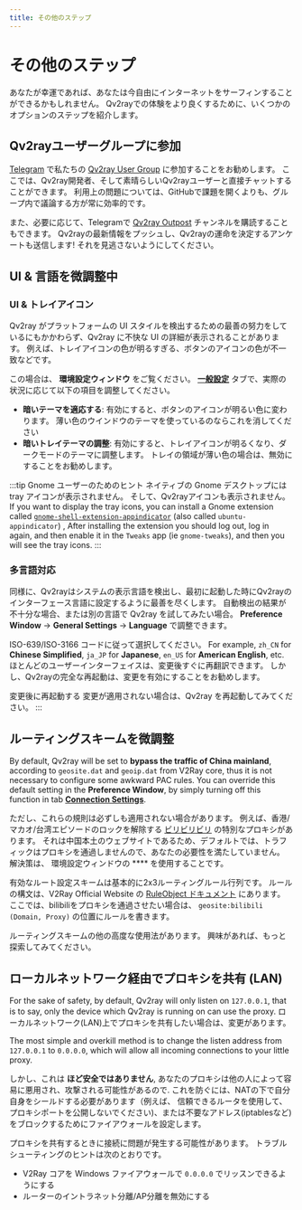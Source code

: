 ```yaml
---
title: その他のステップ
---
```


# その他のステップ

あなたが幸運であれば、あなたは今自由にインターネットをサーフィンすることができるかもしれません。 Qv2rayでの体験をより良くするために、いくつかのオプションのステップを紹介します。

## Qv2rayユーザーグループに参加

[Telegram](https://t.me/qv2ray) で私たちの [Qv2ray User Group](https://telegram.org/) に参加することをお勧めします。 ここでは、Qv2ray開発者、そして素晴らしいQv2rayユーザーと直接チャットすることができます。 利用上の問題については、GitHubで課題を開くよりも、グループ内で議論する方が常に効率的です。

また、必要に応じて、Telegramで [Qv2ray Outpost](https://t.me/qv2ray_outpost) チャンネルを購読することもできます。 Qv2rayの最新情報をプッシュし、Qv2rayの運命を決定するアンケートも送信します! それを見逃さないようにしてください。

## UI & 言語を微調整中

### UI & トレイアイコン

Qv2ray がプラットフォームの UI スタイルを検出するための最善の努力をしているにもかかわらず、Qv2ray に不快な UI の詳細が表示されることがあります。 例えば、トレイアイコンの色が明るすぎる、ボタンのアイコンの色が不一致などです。

この場合は、 **環境設定ウィンドウ** をご覧ください。 **[一般設定](qv2ray://open/preference/general)** タブで、実際の状況に応じて以下の項目を調整してください。

- **暗いテーマを適応する**: 有効にすると、ボタンのアイコンが明るい色に変わります。 薄い色のウインドウのテーマを使っているのならこれを消してください
- **暗いトレイテーマの調整**: 有効にすると、トレイアイコンが明るくなり、ダークモードのテーマに調整します。 トレイの領域が薄い色の場合は、無効にすることをお勧めします。

:::tip Gnome ユーザーのためのヒント ネイティブの Gnome デスクトップには tray アイコンが表示されません。 そして、Qv2rayアイコンも表示されません。 If you want to display the tray icons, you can install a Gnome extension called [`gnome-shell-extension-appindicator`](https://github.com/ubuntu/gnome-shell-extension-appindicator) (also called `ubuntu-appindicator`) , After installing the extension you should log out, log in again, and then enable it in the `Tweaks` app (ie `gnome-tweaks`), and then you will see the tray icons. :::

### 多言語対応

同様に、Qv2rayはシステムの表示言語を検出し、最初に起動した時にQv2rayのインターフェース言語に設定するように最善を尽くします。 自動検出の結果が不十分な場合、または別の言語で Qv2ray を試してみたい場合。 **Preference Window** -> **General Settings** -> **Language** で調整できます。

ISO-639/ISO-3166 コードに従って選択してください。 For example, `zh_CN` for **Chinese Simplified**, `ja_JP` for **Japanese**, `en_US` for **American English**, etc. ほとんどのユーザーインターフェイスは、変更後すぐに再翻訳できます。 しかし、Qv2rayの完全な再起動は、変更を有効にすることをお勧めします。

変更後に再起動する 変更が適用されない場合は、Qv2ray を再起動してみてください。 :::

## ルーティングスキームを微調整

By default, Qv2ray will be set to **bypass the traffic of China mainland**, according to `geosite.dat` and `geoip.dat` from V2Ray core, thus it is not necessary to configure some awkward PAC rules. You can override this default setting in the **Preference Window**, by simply turning off this function in tab **[Connection Settings](qv2ray://open/preference/connection)**.

ただし、これらの規則は必ずしも適用されない場合があります。 例えば、香港/マカオ/台湾エピソードのロックを解除する [ビリビリビリ](https://bilibili.com/) の特別なプロキシがあります。 それは中国本土のウェブサイトであるため、デフォルトでは、トラフィックはプロキシを通過しませんので、あなたの必要性を満たしていません。 解決策は、 **[](qv2ray://open/preference/route)** 環境設定ウィンドウの **** を使用することです。

有効なルート設定スキームは基本的に2x3ルーティングルール行列です。 ルールの構文は、V2Ray Official Website の [RuleObject ドキュメント](https://www.v2fly.org/config/routing.html#routingobject) にあります。 ここでは、bilibiliをプロキシを通過させたい場合は、 `geosite:bilibili` `(Domain, Proxy)` の位置にルールを書きます。

ルーティングスキームの他の高度な使用法があります。 興味があれば、もっと探索してみてください。

## ローカルネットワーク経由でプロキシを共有 (LAN)

For the sake of safety, by default, Qv2ray will only listen on `127.0.0.1`, that is to say, only the device which Qv2ray is running on can use the proxy. ローカルネットワーク(LAN)上でプロキシを共有したい場合は、変更があります。

The most simple and overkill method is to change the listen address from `127.0.0.1` to `0.0.0.0`, which will allow all incoming connections to your little proxy.

しかし、これは **ほど安全ではありません**, あなたのプロキシは他の人によって容易に悪用され、攻撃される可能性があるので. これを防ぐには、NATの下で自分自身をシールドする必要があります（例えば、 信頼できるルータを使用して、プロキシポートを公開しないでください)、または不要なアドレス(iptablesなど)をブロックするためにファイアウォールを設定します。

プロキシを共有するときに接続に問題が発生する可能性があります。 トラブルシューティングのヒントは次のとおりです。

- V2Ray コアを Windows ファイアウォールで `0.0.0.0` でリッスンできるようにする
- ルーターのイントラネット分離/AP分離を無効にする
